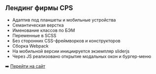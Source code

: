 ## Лендинг фирмы CPS

- Адаптив под планшеты и мобильные устройства
- Cемантическая верстка
- Именование классов по БЭМ
- Переменные в SCSS
- Без сторонних CSS-фреймворков и конструкторов
- Сборка Webpack
- На мобильной версии инициируется экземпляр sliderjs
- Через JS реализовано открытие модальных окон и бургер-меню

➡️ [Перейти на сайт](https://saltilo.github.io/saltilo/CPS/index.html)
